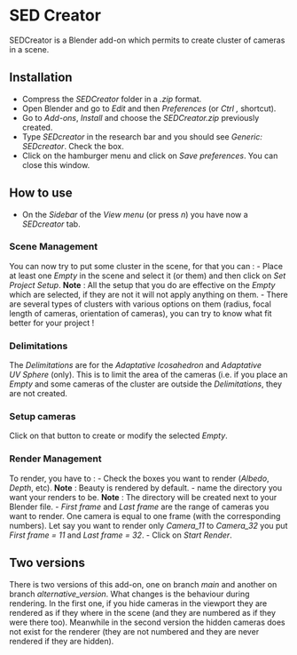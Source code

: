 # SED Creator

SEDCreator is a Blender add-on which permits to create cluster of cameras in a scene.

## Installation

- Compress the _SEDCreator_  folder in a _.zip_ format.
- Open Blender and go to _Edit_ and then _Preferences_ (or _Ctrl ,_ shortcut).
- Go to _Add-ons_, _Install_ and choose the _SEDCreator.zip_ previously created.
- Type _SEDcreator_ in the research bar and you should see _Generic: SEDcreator_. Check the box.
- Click on the hamburger menu and click on _Save preferences_. You can close this window.

## How to use

- On the _Sidebar_ of the _View menu_ (or press _n_) you have now a _SEDcreator_ tab.

### Scene Management
You can now try to put some cluster in the scene, for that you can :
    - Place at least one _Empty_ in the scene and select it (or them) and then click on _Set Project Setup_. 
    **Note** : All the setup that you do are effective on the _Empty_ which are selected, if they are not it will not apply anything on them.
    - There are several types of clusters with various options on them (radius, focal length of cameras, orientation of cameras), you can try to know what fit better for your project !

### Delimitations
The _Delimitations_ are for the _Adaptative Icosahedron_ and _Adaptative UV Sphere_ (only). This is to limit the area of the cameras (i.e. if you place an _Empty_ and some cameras of the cluster are outside the _Delimitations_, they are not created.

### Setup cameras
Click on that button to create or modify the selected _Empty_.

### Render Management
To render, you have to :
    - Check the boxes you want to render (_Albedo_, _Depth_, etc).
    **Note** : Beauty is rendered by default.
    - name the directory you want your renders to be.
    **Note** : The directory will be created next to your Blender file.
    - _First frame_ and _Last frame_ are the range of cameras you want to render. One camera is equal to one frame (with the corresponding numbers). Let say you want to render only _Camera_11_ to _Camera_32_ you put _First frame = 11_ and _Last frame = 32_.
    - Click on _Start Render_.

## Two versions
There is two versions of this add-on, one on branch _main_ and another on branch _alternative_version_. What changes is the behaviour during rendering. In the first one, if you hide cameras in the viewport they are rendered as if they where in the scene (and they are numbered as if they were there too). Meanwhile in the second version the hidden cameras does not exist for the renderer (they are not numbered and they are never rendered if they are hidden). 
